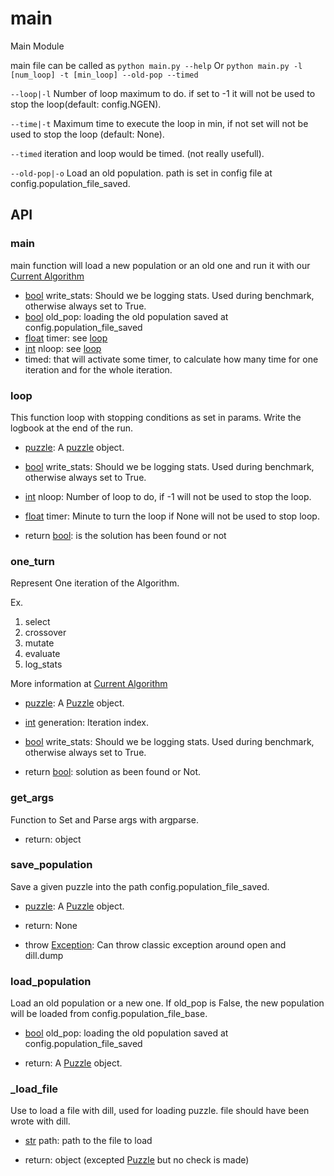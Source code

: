 # main

Main Module



main file can be called as ```python main.py --help```
Or ```python main.py -l [num_loop] -t [min_loop] --old-pop --timed```

```--loop|-l``` Number of loop maximum to do. if set to -1 it will not be   used to stop the loop(default: config.NGEN).

```--time|-t``` Maximum time to execute the loop in min, if not set will not   be used to stop the loop (default: None).

```--timed``` iteration and loop would be timed. (not really usefull).

```--old-pop|-o``` Load an old population. path is set in config file at   config.population_file_saved.


## API


### main

  main function will load a new population or an old one and run it with our     [Current Algorithm](doc/Algorithm.md)


 - [bool](https://docs.python.org/2/library/stdtypes.html#boolean-values) write_stats: Should we be logging stats. Used during benchmark,   otherwise always set to True.
- [bool](https://docs.python.org/2/library/stdtypes.html#boolean-values) old_pop: loading the old population saved at   config.population_file_saved
- [float](https://docs.python.org/2/library/stdtypes.html#numeric-types-int-float-long-complex) timer: see [loop](doc/main.md#loop)
- [int](https://docs.python.org/2/library/stdtypes.html#numeric-types-int-[float](https://docs.python.org/2/library/stdtypes.html#numeric-types-int-float-long-complex)-long-complex) nloop: see [loop](doc/main.md#loop)
- timed: that will activate some timer, to calculate how many time for one iteration and for the whole iteration.


### loop

  This function loop with stopping conditions as set in params. Write the     logbook at the end of the run.


- [puzzle](doc/puzzle.md): A [puzzle](doc/puzzle.md) object.
- [bool](https://docs.python.org/2/library/stdtypes.html#boolean-values) write_stats: Should we be logging stats. Used during benchmark,   otherwise always set to True.
- [int](https://docs.python.org/2/library/stdtypes.html#numeric-types-int-[float](https://docs.python.org/2/library/stdtypes.html#numeric-types-int-float-long-complex)-long-complex) nloop: Number of loop to do, if -1 will not be used to stop the   loop.
- [float](https://docs.python.org/2/library/stdtypes.html#numeric-types-int-float-long-complex) timer: Minute to turn the loop if None will not be used to stop   loop.


- return [bool](https://docs.python.org/2/library/stdtypes.html#boolean-values): is the solution has been found or not


### one_turn

  Represent One iteration of the Algorithm.

  Ex.

  1. select
  2. crossover
  3. mutate
  4. evaluate
  5. log_stats

  More information at [Current Algorithm](doc/Algorithm.md)

- [puzzle](doc/puzzle.md): A [Puzzle](doc/puzzle.md) object.
- [int](https://docs.python.org/2/library/stdtypes.html#numeric-types-int-[float](https://docs.python.org/2/library/stdtypes.html#numeric-types-int-float-long-complex)-long-complex) generation: Iteration index.
- [bool](https://docs.python.org/2/library/stdtypes.html#boolean-values) write_stats: Should we be logging stats. Used during benchmark,   otherwise always set to True.

- return [bool](https://docs.python.org/2/library/stdtypes.html#boolean-values): solution as been found or Not.


### get_args

  Function to Set and Parse args with argparse.



- return: object


### save_population

  Save a given puzzle into the path config.population_file_saved.


- [puzzle](doc/puzzle.md): A [Puzzle](doc/puzzle.md) object.

- return: None

- throw [Exception](https://docs.python.org/2/tutorial/errors.html): Can throw classic exception around open and dill.dump


### load_population

  Load an old population or a new one. If old_pop is False, the new     population will be loaded from config.population_file_base.


- [bool](https://docs.python.org/2/library/stdtypes.html#boolean-values) old_pop: loading the old population saved at   config.population_file_saved

- return: A [Puzzle](doc/puzzle.md) object.


### _load_file

  Use to load a file with dill, used for loading puzzle. file should have     been wrote with dill.


- [str](https://docs.python.org/2/library/stdtypes.html#sequence-types-str-unicode-list-tuple-bytearray-buffer-xrange) path: path to the file to load

- return: object (excepted [Puzzle](doc/puzzle.md) but no check is made)

